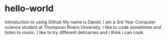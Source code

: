 # hello-world
Introduction to using Github
My name is Daniel. I am a 3rd Year Computer science student at Thompson Rivers Unversity.
I like to code sometimes and listen to music.
I like to try different delicacies and i think i can cook.
